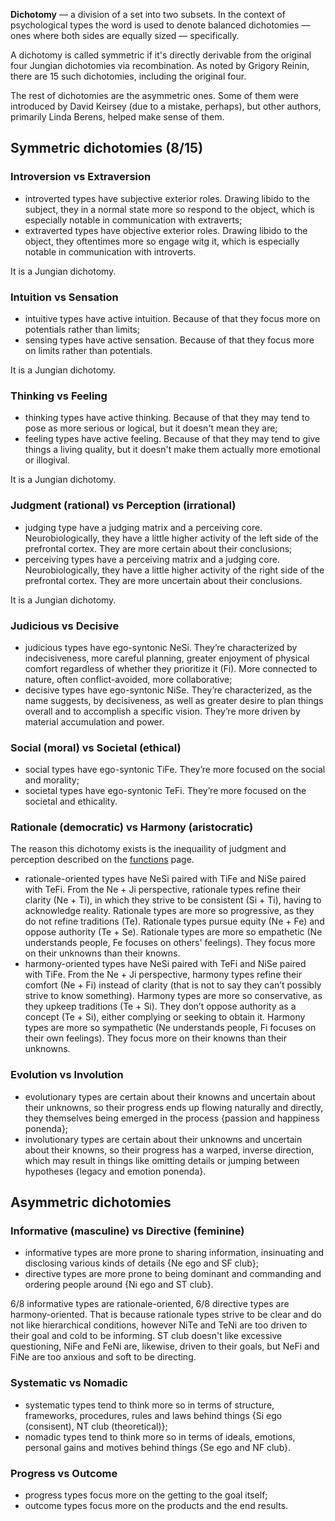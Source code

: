**Dichotomy** — a division of a set into two subsets. In the context of psychological types the word is used to denote balanced dichotomies — ones where both sides are equally sized — specifically.

A dichotomy is called symmetric if it's directly derivable from the original four Jungian dichotomies via recombination. As noted by Grigory Reinin, there are 15 such dichotomies, including the original four.

The rest of dichotomies are the asymmetric ones. Some of them were introduced by David Keirsey (due to a mistake, perhaps), but other authors, primarily Linda Berens, helped make sense of them.

## Symmetric dichotomies (8/15)

### Introversion vs Extraversion

- introverted types have subjective exterior roles. Drawing libido to the subject, they in a normal state more so respond to the object, which is especially notable in communication with extraverts;
- extraverted types have objective exterior roles. Drawing libido to the object, they oftentimes more so engage witg it, which is especially notable in communication with introverts.

It is a Jungian dichotomy.

### Intuition vs Sensation

- intuitive types have active intuition. Because of that they focus more on potentials rather than limits;
- sensing types have active sensation. Because of that they focus more on limits rather than potentials.

It is a Jungian dichotomy.

### Thinking vs Feeling

- thinking types have active thinking. Because of that they may tend to pose as more serious or logical, but it doesn't mean they are;
- feeling types have active feeling. Because of that they may tend to give things a living quality, but it doesn't make them actually more emotional or illogival.

It is a Jungian dichotomy.

### Judgment (rational) vs Perception (irrational)

- judging type have a judging matrix and a perceiving core. Neurobiologically, they have a little higher activity of the left side of the prefrontal cortex. They are more certain about their conclusions;
- perceiving types have a perceiving matrix and a judging core. Neurobiologically, they have a little higher activity of the right side of the prefrontal cortex. They are more uncertain about their conclusions.

It is a Jungian dichotomy.

### Judicious vs Decisive

- judicious types have ego-syntonic NeSi. They’re characterized by indecisiveness, more careful planning, greater enjoyment of physical comfort regardless of whether they prioritize it (Fi). More connected to nature, often conflict-avoided, more collaborative;
- decisive types have ego-syntonic NiSe. They’re characterized, as the name suggests, by decisiveness, as well as greater desire to plan things overall and to accomplish a specific vision. They’re more driven by material accumulation and power.

### Social (moral) vs Societal (ethical)

- social types have ego-syntonic TiFe. They’re more focused on the social and morality;
- societal types have ego-syntonic TeFi. They’re more focused on the societal and ethicality.

### Rationale (democratic) vs Harmony (aristocratic)

The reason this dichotomy exists is the inequaility of judgment and perception described on the [functions](https://your-trickster.github.io/functions) page.

- rationale-oriented types have NeSi paired with TiFe and NiSe paired with TeFi. From the Ne + Ji perspective, rationale types refine their clarity (Ne + Ti), in which they strive to be consistent (Si + Ti), having to acknowledge reality. Rationale types are more so progressive, as they do not refine traditions (Te). Rationale types pursue equity (Ne + Fe) and oppose authority (Te + Se). Rationale types are more so empathetic (Ne understands people, Fe focuses on others' feelings). They focus more on their unknowns than their knowns.
- harmony-oriented types have NeSi paired with TeFi and NiSe paired with TiFe. From the Ne + Ji perspective, harmony types refine their comfort (Ne + Fi) instead of clarity (that is not to say they can’t possibly strive to know something). Harmony types are more so conservative, as they upkeep traditions (Te + Si). They don’t oppose authority as a concept (Te + Si), either complying or seeking to obtain it. Harmony types are more so sympathetic (Ne understands people, Fi focuses on their own feelings). They focus more on their knowns than their unknowns.

### Evolution vs Involution

- evolutionary types are certain about their knowns and uncertain about their unknowns, so their progress ends up flowing naturally and directly, they themselves being emerged in the process {passion and happiness ponenda};
- involutionary types are certain about their unknowns and uncertain about their knowns, so their progress has a warped, inverse direction, which may result in things like omitting details or jumping between hypotheses {legacy and emotion ponenda}.

## Asymmetric dichotomies

### Informative (masculine) vs Directive (feminine)

- informative types are more prone to sharing information, insinuating and disclosing various kinds of details {Ne ego and SF club};
- directive types are more prone to being dominant and commanding and ordering people around {Ni ego and ST club}.

6/8 informative types are rationale-oriented, 6/8 directive types are harmony-oriented.
That is because rationale types strive to be clear and do not like hierarchical conditions, however NiTe and TeNi are too driven to their goal and cold to be informing.
ST club doesn't like excessive questioning, NiFe and FeNi are, likewise, driven to their goals, but NeFi and FiNe are too anxious and soft to be directing.

### Systematic vs Nomadic

- systematic types tend to think more so in terms of structure, frameworks, procedures, rules and laws behind things {Si ego (consisent), NT club (theoretical)};
- nomadic types tend to think more so in terms of ideals, emotions, personal gains and motives behind things {Se ego and NF club}.

### Progress vs Outcome

- progress types focus more on the getting to the goal itself;
- outcome types focus more on the products and the end results.
